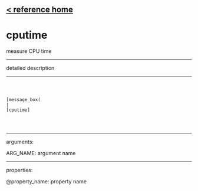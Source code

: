 [< reference home](ceammc_lib.html)
---

# cputime


measure CPU time

---

detailed description
<br>


---


```



[message_box(                                 
|
[cputime]


            
```

---
arguments:

ARG_NAME: argument name<br>

---
properties:

@property_name: property name<br>

